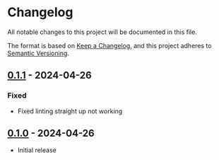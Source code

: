 # Changelog

All notable changes to this project will be documented in this file.

The format is based on [Keep a Changelog](https://keepachangelog.com/en/1.1.0/),
and this project adheres to [Semantic Versioning](https://semver.org/spec/v2.0.0.html).

## [0.1.1](https://github.com/deimonn/code-re2c/compare/v0.1.0...v0.1.1) - 2024-04-26

### Fixed

- Fixed linting straight up not working <!-- Just how do I miss these things? -->

## [0.1.0](https://github.com/deimonn/code-re2c/releases/tag/v0.1.0) - 2024-04-26

- Initial release
